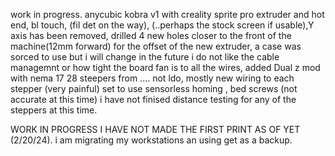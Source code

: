 work in progress. anycubic kobra v1 with creality sprite pro extruder and hot end, bl touch, (fil det on the way), (..perhaps the stock screen if usable),Y axis has been removed, drilled 
4 new holes closer to the front of the machine(12mm forward) for the offset of the new extruder, a case was sorced to use but i will change in the future i do not like the cable managemnt 
or how tight the board fan is to all the wires, added Dual z mod with nema 17 28 steepers from .... not ldo, mostly new wiring to each stepper (very painful) set to use sensorless homing ,
bed screws (not accurate at this time) i have not finised distance testing for any of the steppers at this time.


WORK IN PROGRESS I HAVE NOT MADE THE FIRST PRINT AS OF YET (2/20/24). i am migrating my workstations an using get as a backup.
